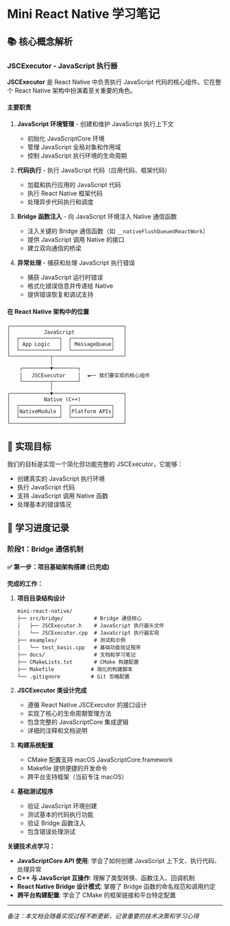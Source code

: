 # Mini React Native 学习笔记

## 📚 核心概念解析

### JSCExecutor - JavaScript 执行器

**JSCExecutor** 是 React Native 中负责执行 JavaScript 代码的核心组件。它在整个 React Native 架构中扮演着至关重要的角色。

#### 主要职责

1. **JavaScript 环境管理** - 创建和维护 JavaScript 执行上下文
   - 初始化 JavaScriptCore 环境
   - 管理 JavaScript 全局对象和作用域
   - 控制 JavaScript 执行环境的生命周期

2. **代码执行** - 执行 JavaScript 代码（应用代码、框架代码）
   - 加载和执行应用的 JavaScript 代码
   - 执行 React Native 框架代码
   - 处理异步代码执行和调度

3. **Bridge 函数注入** - 向 JavaScript 环境注入 Native 通信函数
   - 注入关键的 Bridge 通信函数（如 `__nativeFlushQueuedReactWork`）
   - 提供 JavaScript 调用 Native 的接口
   - 建立双向通信的桥梁

4. **异常处理** - 捕获和处理 JavaScript 执行错误
   - 捕获 JavaScript 运行时错误
   - 格式化错误信息并传递给 Native
   - 提供错误恢复和调试支持

#### 在 React Native 架构中的位置

```
┌─────────────────────────────────────┐
│           JavaScript                │
│  ┌─────────────┐  ┌─────────────┐   │
│  │ App Logic   │  │ MessageQueue│   │
│  └─────────────┘  └─────────────┘   │
└─────────────┬───────────────────────┘
              │
    ┌─────────▼────────┐
    │   JSCExecutor    │  ◄── 我们要实现的核心组件
    └─────────┬────────┘
              │
┌─────────────▼───────────────────────┐
│           Native (C++)              │
│  ┌─────────────┐  ┌─────────────┐   │
│  │NativeModule │  │Platform APIs│   │
│  └─────────────┘  └─────────────┘   │
└─────────────────────────────────────┘
```

## 🎯 实现目标

我们的目标是实现一个简化但功能完整的 JSCExecutor，它能够：
- 创建真实的 JavaScript 执行环境
- 执行 JavaScript 代码
- 支持 JavaScript 调用 Native 函数
- 处理基本的错误情况

## 📝 学习进度记录

### 阶段1：Bridge 通信机制

#### ✅ 第一步：项目基础架构搭建 (已完成)

**完成的工作：**

1. **项目目录结构设计**
   ```
   mini-react-native/
   ├── src/bridge/          # Bridge 通信核心
   │   ├── JSCExecutor.h    # JavaScript 执行器头文件
   │   └── JSCExecutor.cpp  # JavaScript 执行器实现
   ├── examples/            # 测试和示例
   │   └── test_basic.cpp   # 基础功能验证程序
   ├── docs/                # 文档和学习笔记
   ├── CMakeLists.txt       # CMake 构建配置
   ├── Makefile            # 简化的构建脚本
   └── .gitignore          # Git 忽略配置
   ```

2. **JSCExecutor 类设计完成**
   - 遵循 React Native JSCExecutor 的接口设计
   - 实现了核心的生命周期管理方法
   - 包含完整的 JavaScriptCore 集成逻辑
   - 详细的注释和文档说明

3. **构建系统配置**
   - CMake 配置支持 macOS JavaScriptCore.framework
   - Makefile 提供便捷的开发命令
   - 跨平台支持框架（当前专注 macOS）

4. **基础测试程序**
   - 验证 JavaScript 环境创建
   - 测试基本的代码执行功能
   - 验证 Bridge 函数注入
   - 包含错误处理测试

**关键技术点学习：**

- **JavaScriptCore API 使用**: 学会了如何创建 JavaScript 上下文、执行代码、处理异常
- **C++ 与 JavaScript 互操作**: 理解了类型转换、函数注入、回调机制
- **React Native Bridge 设计模式**: 掌握了 Bridge 函数的命名规范和调用约定
- **跨平台构建配置**: 学会了 CMake 的框架链接和平台特定配置

---

*备注：本文档会随着实现过程不断更新，记录重要的技术决策和学习心得*